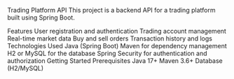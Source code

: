 Trading Platform API
This project is a backend API for a trading platform built using Spring Boot.

Features
User registration and authentication
Trading account management
Real-time market data
Buy and sell orders
Transaction history and logs
Technologies Used
Java (Spring Boot)
Maven for dependency management
H2 or MySQL for the database
Spring Security for authentication and authorization
Getting Started
Prerequisites
Java 17+
Maven 3.6+
Database (H2/MySQL)
